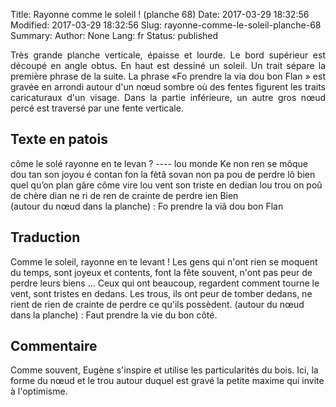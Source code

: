 Title: Rayonne comme le soleil ! (planche 68)
Date: 2017-03-29 18:32:56
Modified: 2017-03-29 18:32:56
Slug: rayonne-comme-le-soleil-planche-68
Summary: 
Author: None
Lang: fr
Status: published

<p style="text-align:justify;">Très grande planche verticale, épaisse et lourde. Le bord supérieur est découpé en angle obtus. En haut est dessiné un soleil. Un trait sépare la première phrase de la suite. La phrase «Fo prendre la via dou bon Flan » est gravée en arrondi autour d'un nœud sombre où des fentes figurent les traits caricaturaux d'un visage. Dans la partie inférieure, un autre gros nœud percé est traversé par une fente verticale.</p>

## Texte en patois
côme le solé rayonne en te levan ? ----  lou monde Ke non ren se môque dou tan son joyou é contan  fon la fètâ  sovan non pa pou de perdre lô bien quel qu’on plan gâre côme vire lou vent son triste en dedian lou trou on  poû de chère dian ne ri de ren de crainte de perdre ien Bien      
(autour du nœud dans la planche) : Fo prendre la viâ dou bon Flan
<img style="float: left;" alt="" src="{static}/images/planche_68.png">
## Traduction
Comme le soleil, rayonne en te levant !
Les gens qui n'ont rien se moquent du temps, sont joyeux et contents, font la fête souvent, n'ont pas peur de perdre leurs biens ...  Ceux qui ont beaucoup, regardent comment tourne le vent, sont tristes en dedans. Les trous, ils ont peur de tomber dedans, ne rient de rien de crainte de perdre ce qu'ils possèdent. 
(autour du nœud dans la planche) :  Faut prendre la vie du bon côté. <img style="float: right;" alt="" src="{static}/images/planche_68_dessin_milieu.png">

## Commentaire
Comme souvent, Eugène s'inspire et utilise les particularités du bois. Ici, la forme du nœud et le trou autour duquel est gravé la petite maxime qui invite à l'optimisme.
